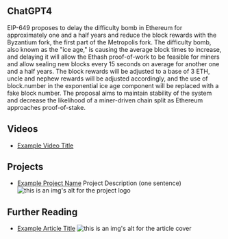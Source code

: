 ## ChatGPT4

EIP-649 proposes to delay the difficulty bomb in Ethereum for approximately one and a half years and reduce the block rewards with the Byzantium fork, the first part of the Metropolis fork. The difficulty bomb, also known as the "ice age," is causing the average block times to increase, and delaying it will allow the Ethash proof-of-work to be feasible for miners and allow sealing new blocks every 15 seconds on average for another one and a half years. The block rewards will be adjusted to a base of 3 ETH, uncle and nephew rewards will be adjusted accordingly, and the use of block.number in the exponential ice age component will be replaced with a fake block number. The proposal aims to maintain stability of the system and decrease the likelihood of a miner-driven chain split as Ethereum approaches proof-of-stake.

## Videos

- [Example Video Title](https://www.youtube.com/watch?v=TDGq4aeevgY)

## Projects

- [Example Project Name](https://xxxx.xxx/xxxxx) Project Description (one sentence) ![this is an img's alt for the project logo](https://xxxx.xxx/project-logo.xxx)

## Further Reading

- [Example Article Title](https://xxxx.xxx/xxxxx) ![this is an img's alt for the article cover](https://xxxx.xxx/article-cover.xxx)
